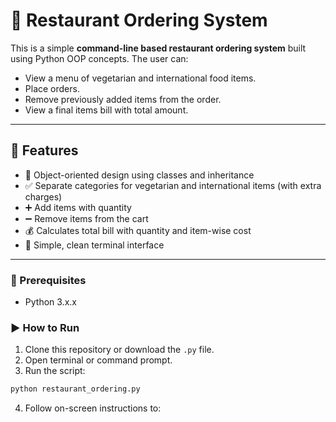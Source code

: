 # 🧾 Restaurant Ordering System 

This is a simple **command-line based restaurant ordering system** built using Python OOP concepts. The user can:

* View a menu of vegetarian and international food items.
* Place orders.
* Remove previously added items from the order.
* View a final items bill with total amount.

---

## 📂 Features

* 📜 Object-oriented design using classes and inheritance
* ✅ Separate categories for vegetarian and international items (with extra charges)
* ➕ Add items with quantity
* ➖ Remove items from the cart
* 💰 Calculates total bill with quantity and item-wise cost
* 🧾 Simple, clean terminal interface

---


### 🧠 Prerequisites

* Python 3.x.x

### ▶️ How to Run

1. Clone this repository or download the `.py` file.
2. Open terminal or command prompt.
3. Run the script:

```bash
python restaurant_ordering.py
```

4. Follow on-screen instructions to:



